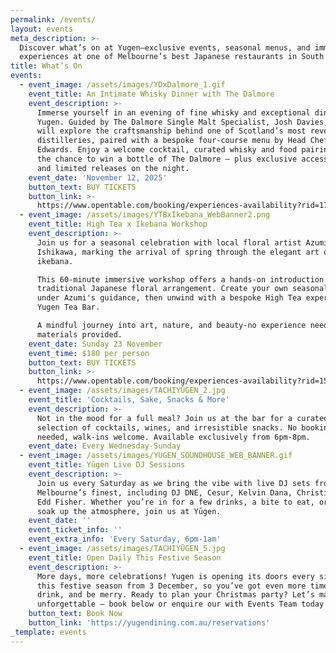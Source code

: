 ```yaml
---
permalink: /events/
layout: events
meta_description: >-
  Discover what’s on at Yugen—exclusive events, seasonal menus, and immersive
  experiences at one of Melbourne’s best Japanese restaurants in South Yarra.
title: What’s On
events:
  - event_image: /assets/images/YDxDalmore_1.gif
    event_title: An Intimate Whisky Dinner with The Dalmore
    event_description: >-
      Immerse yourself in an evening of fine whisky and exceptional dining at
      Yugen. Guided by The Dalmore Single Malt Specialist, Josh Davies, guests
      will explore the craftsmanship behind one of Scotland’s most revered
      distilleries, paired with a bespoke four-course menu by Head Chef Justin
      Edwards. Enjoy a welcome cocktail, curated whisky and food pairings, and
      the chance to win a bottle of The Dalmore — plus exclusive access to rare
      and limited releases on the night.
    event_date: 'November 12, 2025'
    button_text: BUY TICKETS
    button_link: >-
      https://www.opentable.com/booking/experiences-availability?rid=170390&restref=170390&experienceId=572870&utm_source=external&utm_medium=referral&utm_campaign=shared
  - event_image: /assets/images/YTBxIkebana_WebBanner2.png
    event_title: High Tea x Ikebana Workshop
    event_description: >-
      Join us for a seasonal celebration with local floral artist Azumi
      Ishikawa, marking the arrival of spring through the elegant art of
      ikebana.

      This 60-minute immersive workshop offers a hands-on introduction to
      traditional Japanese floral arrangement. Create your own seasonal piece
      under Azumi's guidance, then unwind with a bespoke High Tea experience at
      Yugen Tea Bar.

      A mindful journey into art, nature, and beauty-no experience needed, all
      materials provided.
    event_date: Sunday 23 November
    event_time: $180 per person
    button_text: BUY TICKETS
    button_link: >-
      https://www.opentable.com/booking/experiences-availability?rid=158744&restref=158744&experienceId=560700&utm_source=external&utm_medium=referral&utm_campaign=shared
  - event_image: /assets/images/TACHIYŪGEN_2.jpg
    event_title: 'Cocktails, Sake, Snacks & More'
    event_description: >-
      Not in the mood for a full meal? Join us at the bar for a curated
      selection of cocktails, wines, and irresistible snacks. No bookings
      needed, walk-ins welcome. Available exclusively from 6pm-8pm.
    event_date: Every Wednesday-Sunday
  - event_image: /assets/images/YUGEN_SOUNDHOUSE_WEB_BANNER.gif
    event_title: Yūgen Live DJ Sessions
    event_description: >-
      Join us every Saturday as we bring the vibe with live DJ sets from
      Melbourne’s finest, including DJ DNE, Cesur, Kelvin Dana, Christina, and
      Edd Fisher. Whether you’re in for a few drinks, a bite to eat, or just to
      soak up the atmosphere, join us at Yūgen.
    event_date: ''
    event_ticket_info: ''
    event_extra_info: 'Every Saturday, 6pm-1am'
  - event_image: /assets/images/TACHIYŪGEN_5.jpg
    event_title: Open Daily This Festive Season
    event_description: >-
      More days, more celebrations! Yugen is opening its doors every single day
      this festive season from 3 December, so you’ve got even more time to eat,
      drink, and be merry. Ready to plan your Christmas party? Let’s make it
      unforgettable — book below or enquire our with Events Team today.
    button_text: Book Now
    button_link: 'https://yugendining.com.au/reservations'
_template: events
---
```


